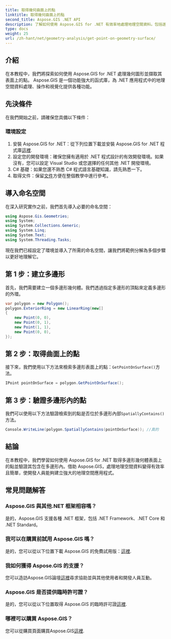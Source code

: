 ```yaml
---
title: 取得幾何曲面上的點
linktitle: 取得幾何曲面上的點
second_title: Aspose.GIS .NET API
description: 了解如何使用 Aspose.GIS for .NET 有效率地處理地理空間資料。包括逐步指南和常見問題。
type: docs
weight: 25
url: /zh-hant/net/geometry-analysis/get-point-on-geometry-surface/
---
```

## 介紹
在本教程中，我們將探索如何使用 Aspose.GIS for .NET 處理幾何圖形並擷取其表面上的點。 Aspose.GIS 是一個功能強大的函式庫，為 .NET 應用程式中的地理空間資料處理、操作和視覺化提供各種功能。
## 先決條件
在我們開始之前，請確保您具備以下條件：
### 環境設定
1. 安裝 Aspose.GIS for .NET：從下列位置下載並安裝 Aspose.GIS for .NET 程式庫[這裡](https://releases.aspose.com/gis/net/).
2. 設定您的開發環境：確保您擁有適用於 .NET 程式設計的有效開發環境。如果沒有，您可以設定 Visual Studio 或您選擇的任何其他 .NET 開發環境。
3. C# 基礎：如果您還不熟悉 C# 程式語言基礎知識，請先熟悉一下。
4. 取得文件：保留[文件](https://reference.aspose.com/gis/net/)方便在整個教學中進行參考。

## 導入命名空間
在深入研究實作之前，我們首先導入必要的命名空間：

```csharp
using Aspose.Gis.Geometries;
using System;
using System.Collections.Generic;
using System.Linq;
using System.Text;
using System.Threading.Tasks;
```

現在我們已經設定了環境並導入了所需的命名空間，讓我們將範例分解為多個步驟以更好地理解它。
## 第 1 步：建立多邊形
首先，我們需要建立一個多邊形幾何體。我們透過指定多邊形的頂點來定義多邊形的外環。
```csharp
var polygon = new Polygon();
polygon.ExteriorRing = new LinearRing(new[]
{
    new Point(0, 0),
    new Point(0, 1),
    new Point(1, 1),
    new Point(0, 0),
});
```
## 第 2 步：取得曲面上的點
接下來，我們使用以下方法來檢索多邊形表面上的點：`GetPointOnSurface()`方法。
```csharp
IPoint pointOnSurface = polygon.GetPointOnSurface();
```
## 第 3 步：驗證多邊形內的點
我們可以使用以下方法驗證檢索到的點是否位於多邊形內部`SpatiallyContains()`方法。
```csharp
Console.WriteLine(polygon.SpatiallyContains(pointOnSurface)); //真的
```

## 結論
在本教程中，我們學習如何使用 Aspose.GIS for .NET 取得多邊形幾何體表面上的點並驗證其包含在多邊形內。借助 Aspose.GIS，處理地理空間資料變得有效率且簡單，使開發人員能夠建立強大的地理空間應用程式。
## 常見問題解答
### Aspose.GIS 與其他.NET 框架相容嗎？
是的，Aspose.GIS 支援各種 .NET 框架，包括 .NET Framework、.NET Core 和 .NET Standard。
### 我可以在購買前試用 Aspose.GIS 嗎？
是的，您可以從以下位置下載 Aspose.GIS 的免費試用版：[這裡](https://releases.aspose.com/).
### 我如何獲得 Aspose.GIS 的支援？
您可以造訪Aspose.GIS論壇[這裡](https://forum.aspose.com/c/gis/33)尋求協助並與其他使用者和開發人員互動。
### Aspose.GIS 是否提供臨時許可證？
是的，您可以從以下位置取得 Aspose.GIS 的臨時許可證[這裡](https://purchase.aspose.com/temporary-license/).
### 哪裡可以購買 Aspose.GIS？
您可以從購買頁面購買Aspose.GIS[這裡](https://purchase.aspose.com/buy).